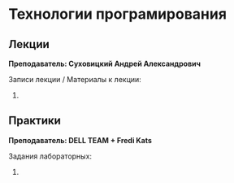 # Технологии програмирования

## Лекции

**Преподаватель: Суховицкий Андрей Александрович**

Записи лекции / Материалы к лекции:

1.

## Практики

**Преподаватель: DELL TEAM + Fredi Kats**

Задания лабораторных:

1. 
   